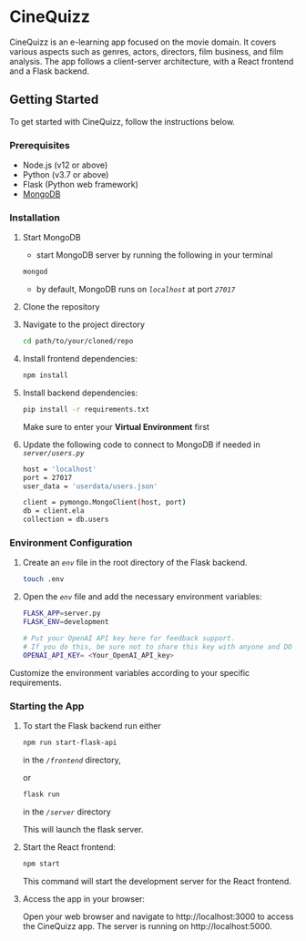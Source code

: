 # CineQuizz

CineQuizz is an e-learning app focused on the movie domain. It covers various aspects such as genres, actors, directors, 
film business, and film analysis. The app follows a client-server architecture, with a React frontend and a Flask backend.

## Getting Started

To get started with CineQuizz, follow the instructions below.

### Prerequisites

- Node.js (v12 or above)
- Python (v3.7 or above)
- Flask (Python web framework)
- [MongoDB](https://www.mongodb.com/try/download/community)

### Installation

1. Start MongoDB
   - start MongoDB server by running the following in your terminal

   ```bash
   mongod
   ```

   - by default, MongoDB runs on *`localhost`* at port *`27017`*
2. Clone the repository
3. Navigate to the project directory
   ```bash
   cd path/to/your/cloned/repo
   ```
 
4. Install frontend dependencies:

    ```bash
    npm install
   ```
 
5. Install backend dependencies:

    ```bash
    pip install -r requirements.txt
    ```
   Make sure to enter your **Virtual Environment** first
6. Update the following code to connect to MongoDB if needed in *`server/users.py`* 

   ```bash
   host = 'localhost'
   port = 27017
   user_data = 'userdata/users.json'

   client = pymongo.MongoClient(host, port)
   db = client.ela
   collection = db.users
   ```
   

### Environment Configuration

1. Create an *`env`* file in the root directory of the Flask backend.

   ```bash
   touch .env
   ```
   
2. Open the *`env`* file and add the necessary environment variables:

   ```bash
   FLASK_APP=server.py
   FLASK_ENV=development
   
   # Put your OpenAI API key here for feedback support.
   # If you do this, be sure not to share this key with anyone and DO NOT COMMIT IT.
   OPENAI_API_KEY= <Your_OpenAI_API_key>
   ```

Customize the environment variables according to your specific requirements.
### Starting the App

1. To start the Flask backend run either

    ```bash
    npm run start-flask-api
   ```
    
    in the *`/frontend`* directory,
    
    or

    ```bash
    flask run
   ```
   in the *`/server`* directory
   
   This will launch the flask server.

2. Start the React frontend:

    ```bash
    npm start
   ```
   This command will start the development server for the React frontend.
3. Access the app in your browser:

    Open your web browser and navigate to http://localhost:3000 to access the CineQuizz app.
    The server is running on http://localhost:5000. 



